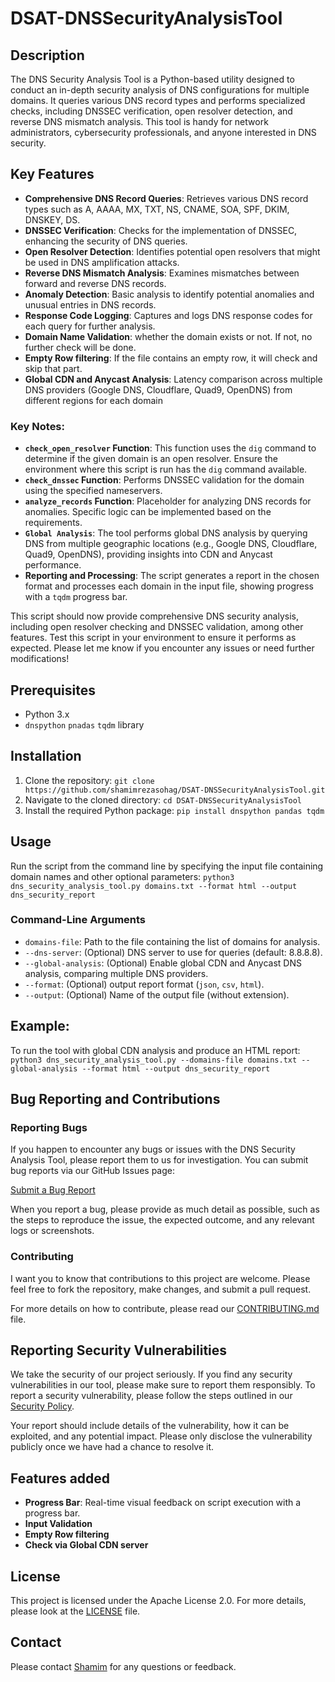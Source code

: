 # DSAT-DNSSecurityAnalysisTool

## Description
The DNS Security Analysis Tool is a Python-based utility designed to conduct an in-depth security analysis of DNS configurations for multiple domains. It queries various DNS record types and performs specialized checks, including DNSSEC verification, open resolver detection, and reverse DNS mismatch analysis. This tool is handy for network administrators, cybersecurity professionals, and anyone interested in DNS security.

## Key Features
- **Comprehensive DNS Record Queries**: Retrieves various DNS record types such as A, AAAA, MX, TXT, NS, CNAME, SOA, SPF, DKIM, DNSKEY, DS.
- **DNSSEC Verification**: Checks for the implementation of DNSSEC, enhancing the security of DNS queries.
- **Open Resolver Detection**: Identifies potential open resolvers that might be used in DNS amplification attacks.
- **Reverse DNS Mismatch Analysis**: Examines mismatches between forward and reverse DNS records.
- **Anomaly Detection**: Basic analysis to identify potential anomalies and unusual entries in DNS records.
- **Response Code Logging**: Captures and logs DNS response codes for each query for further analysis.
- **Domain Name Validation**: whether the domain exists or not. If not, no further check will be done.
- **Empty Row filtering**: If the file contains an empty row, it will check and skip that part.
- **Global CDN and Anycast Analysis**: Latency comparison across multiple DNS providers (Google DNS, Cloudflare, Quad9, OpenDNS) from different regions for each domain

### Key Notes:
- **`check_open_resolver` Function**: This function uses the `dig` command to determine if the given domain is an open resolver. Ensure the environment where this script is run has the `dig` command available.
- **`check_dnssec` Function**: Performs DNSSEC validation for the domain using the specified nameservers.
- **`analyze_records` Function**: Placeholder for analyzing DNS records for anomalies. Specific logic can be implemented based on the requirements.
- **`Global Analysis`**: The tool performs global DNS analysis by querying DNS from multiple geographic locations (e.g., Google DNS, Cloudflare, Quad9, OpenDNS), providing insights into CDN and Anycast performance.
- **Reporting and Processing**: The script generates a report in the chosen format and processes each domain in the input file, showing progress with a `tqdm` progress bar.

This script should now provide comprehensive DNS security analysis, including open resolver checking and DNSSEC validation, among other features. Test this script in your environment to ensure it performs as expected. Please let me know if you encounter any issues or need further modifications!


## Prerequisites
- Python 3.x
- `dnspython` `pnadas` `tqdm` library

## Installation
1. Clone the repository:
```git clone https://github.com/shamimrezasohag/DSAT-DNSSecurityAnalysisTool.git```
2. Navigate to the cloned directory:
```cd DSAT-DNSSecurityAnalysisTool```
3. Install the required Python package:
```pip install dnspython pandas tqdm```

## Usage
Run the script from the command line by specifying the input file containing domain names and other optional parameters:
```python3 dns_security_analysis_tool.py domains.txt --format html --output dns_security_report```

### Command-Line Arguments
- `domains-file`: Path to the file containing the list of domains for analysis.
- `--dns-server`: (Optional) DNS server to use for queries (default: 8.8.8.8).
- `--global-analysis`: (Optional) Enable global CDN and Anycast DNS analysis, comparing multiple DNS providers.
- `--format`: (Optional) output report format (`json`, `csv`, `html`).
- `--output`: (Optional) Name of the output file (without extension).

## Example:
To run the tool with global CDN analysis and produce an HTML report:
```python3 dns_security_analysis_tool.py --domains-file domains.txt --global-analysis --format html --output dns_security_report```

## Bug Reporting and Contributions

### Reporting Bugs
If you happen to encounter any bugs or issues with the DNS Security Analysis Tool, please report them to us for investigation. You can submit bug reports via our GitHub Issues page:

[Submit a Bug Report](https://github.com/shamimrezasohag/DSAT-DNSSecurityAnalysisTool/blob/main/.github/ISSUE_TEMPLATE/bug_report.md)

When you report a bug, please provide as much detail as possible, such as the steps to reproduce the issue, the expected outcome, and any relevant logs or screenshots.

### Contributing
I want you to know that contributions to this project are welcome. Please feel free to fork the repository, make changes, and submit a pull request.

For more details on how to contribute, please read our [CONTRIBUTING.md](CONTRIBUTING.md) file.

## Reporting Security Vulnerabilities

We take the security of our project seriously. If you find any security vulnerabilities in our tool, please make sure to report them responsibly. To report a security vulnerability, please follow the steps outlined in our [Security Policy](https://github.com/shamimrezasohag/dns-security-analysis-tool/SECURITY.md).

Your report should include details of the vulnerability, how it can be exploited, and any potential impact. Please only disclose the vulnerability publicly once we have had a chance to resolve it.

## Features added
- **Progress Bar**: Real-time visual feedback on script execution with a progress bar.
- **Input Validation**
- **Empty Row filtering**
- **Check via Global CDN server**

## License
This project is licensed under the Apache License 2.0. For more details, please look at the [LICENSE](LICENSE) file.

## Contact
Please contact [Shamim](mailto:sohag.shamim@gmail.com) for any questions or feedback.


